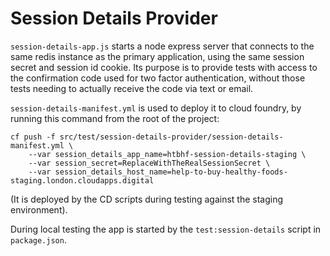 # Session Details Provider

`session-details-app.js` starts a node express server that connects to the same redis instance as the primary application,
using the same session secret and session id cookie. 
Its purpose is to provide tests with access to the confirmation code used for two factor authentication,
without those tests needing to actually receive the code via text or email.

`session-details-manifest.yml` is used to deploy it to cloud foundry, by running this command from the root of the project:
```
cf push -f src/test/session-details-provider/session-details-manifest.yml \
    --var session_details_app_name=htbhf-session-details-staging \
    --var session_secret=ReplaceWithTheRealSessionSecret \
    --var session_details_host_name=help-to-buy-healthy-foods-staging.london.cloudapps.digital
```
(It is deployed by the CD scripts during testing against the staging environment).

During local testing the app is started by the `test:session-details` script in `package.json`.